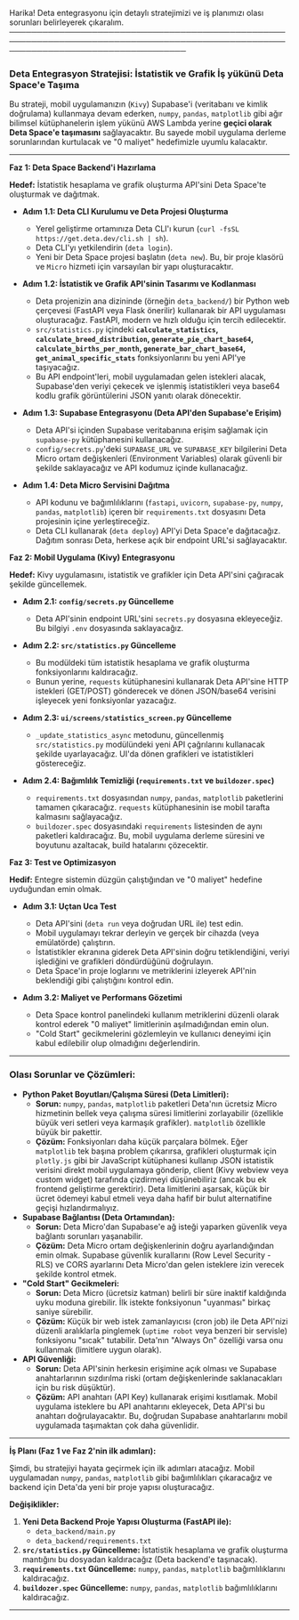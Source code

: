 Harika! Deta entegrasyonu için detaylı stratejimizi ve iş planımızı olası sorunları belirleyerek çıkaralım.
                                                                                                                                    ────────────────────────────────────────────────────────────────────────────────────────────────────────────────────────────────────
### **Deta Entegrasyon Stratejisi: İstatistik ve Grafik İş yükünü Deta Space'e Taşıma**

Bu strateji, mobil uygulamanızın (`Kivy`) Supabase'i (veritabanı ve kimlik doğrulama) kullanmaya devam ederken, `numpy`, `pandas`, `matplotlib` gibi ağır bilimsel kütüphanelerin işlem yükünü AWS Lambda yerine **geçici olarak Deta Space'e taşımasını** sağlayacaktır. Bu sayede mobil uygulama derleme sorunlarından kurtulacak ve "0 maliyet" hedefimizle uyumlu kalacaktır.

---

**Faz 1: Deta Space Backend'i Hazırlama**

**Hedef:** İstatistik hesaplama ve grafik oluşturma API'sini Deta Space'te oluşturmak ve dağıtmak.

*   **Adım 1.1: Deta CLI Kurulumu ve Deta Projesi Oluşturma**
    *   Yerel geliştirme ortamınıza Deta CLI'ı kurun (`curl -fsSL https://get.deta.dev/cli.sh | sh`).
    *   Deta CLI'yı yetkilendirin (`deta login`).
    *   Yeni bir Deta Space projesi başlatın (`deta new`). Bu, bir proje klasörü ve `Micro` hizmeti için varsayılan bir yapı oluşturacaktır.

*   **Adım 1.2: İstatistik ve Grafik API'sinin Tasarımı ve Kodlanması**
    *   Deta projenizin ana dizininde (örneğin `deta_backend/`) bir Python web çerçevesi (FastAPI veya Flask önerilir) kullanarak bir API uygulaması oluşturacağız. FastAPI, modern ve hızlı olduğu için tercih edilecektir.
    *   `src/statistics.py` içindeki **`calculate_statistics`, `calculate_breed_distribution`, `generate_pie_chart_base64`, `calculate_births_per_month`, `generate_bar_chart_base64`, `get_animal_specific_stats`** fonksiyonlarını bu yeni API'ye taşıyacağız.
    *   Bu API endpoint'leri, mobil uygulamadan gelen istekleri alacak, Supabase'den veriyi çekecek ve işlenmiş istatistikleri veya base64 kodlu grafik görüntülerini JSON yanıtı olarak dönecektir.

*   **Adım 1.3: Supabase Entegrasyonu (Deta API'den Supabase'e Erişim)**
    *   Deta API'si içinden Supabase veritabanına erişim sağlamak için `supabase-py` kütüphanesini kullanacağız.
    *   `config/secrets.py`'deki `SUPABASE_URL` ve `SUPABASE_KEY` bilgilerini Deta Micro ortam değişkenleri (Environment Variables) olarak güvenli bir şekilde saklayacağız ve API kodumuz içinde kullanacağız.

*   **Adım 1.4: Deta Micro Servisini Dağıtma**
    *   API kodunu ve bağımlılıklarını (`fastapi`, `uvicorn`, `supabase-py`, `numpy`, `pandas`, `matplotlib`) içeren bir `requirements.txt` dosyasını Deta projesinin içine yerleştireceğiz.
    *   Deta CLI kullanarak (`deta deploy`) API'yi Deta Space'e dağıtacağız. Dağıtım sonrası Deta, herkese açık bir endpoint URL'si sağlayacaktır.

**Faz 2: Mobil Uygulama (Kivy) Entegrasyonu**

**Hedef:** Kivy uygulamasını, istatistik ve grafikler için Deta API'sini çağıracak şekilde güncellemek.

*   **Adım 2.1: `config/secrets.py` Güncelleme**
    *   Deta API'sinin endpoint URL'sini `secrets.py` dosyasına ekleyeceğiz. Bu bilgiyi `.env` dosyasında saklayacağız.

*   **Adım 2.2: `src/statistics.py` Güncelleme**
    *   Bu modüldeki tüm istatistik hesaplama ve grafik oluşturma fonksiyonlarını kaldıracağız.
    *   Bunun yerine, `requests` kütüphanesini kullanarak Deta API'sine HTTP istekleri (GET/POST) gönderecek ve dönen JSON/base64 verisini işleyecek yeni fonksiyonlar yazacağız.

*   **Adım 2.3: `ui/screens/statistics_screen.py` Güncelleme**
    *   `_update_statistics_async` metodunu, güncellenmiş `src/statistics.py` modülündeki yeni API çağrılarını kullanacak şekilde uyarlayacağız. UI'da dönen grafikleri ve istatistikleri göstereceğiz.

*   **Adım 2.4: Bağımlılık Temizliği (`requirements.txt` ve `buildozer.spec`)**
    *   `requirements.txt` dosyasından `numpy`, `pandas`, `matplotlib` paketlerini tamamen çıkaracağız. `requests` kütüphanesinin ise mobil tarafta kalmasını sağlayacağız.
    *   `buildozer.spec` dosyasındaki `requirements` listesinden de aynı paketleri kaldıracağız. Bu, mobil uygulama derleme süresini ve boyutunu azaltacak, build hatalarını çözecektir.

**Faz 3: Test ve Optimizasyon**

**Hedif:** Entegre sistemin düzgün çalıştığından ve "0 maliyet" hedefine uyduğundan emin olmak.

*   **Adım 3.1: Uçtan Uca Test**
    *   Deta API'sini (`deta run` veya doğrudan URL ile) test edin.
    *   Mobil uygulamayı tekrar derleyin ve gerçek bir cihazda (veya emülatörde) çalıştırın.
    *   İstatistikler ekranına giderek Deta API'sinin doğru tetiklendiğini, veriyi işlediğini ve grafikleri döndürdüğünü doğrulayın.
    *   Deta Space'in proje loglarını ve metriklerini izleyerek API'nin beklendiği gibi çalıştığını kontrol edin.

*   **Adım 3.2: Maliyet ve Performans Gözetimi**
    *   Deta Space kontrol panelindeki kullanım metriklerini düzenli olarak kontrol ederek "0 maliyet" limitlerinin aşılmadığından emin olun.
    *   "Cold Start" gecikmelerini gözlemleyin ve kullanıcı deneyimi için kabul edilebilir olup olmadığını değerlendirin.

---

### **Olası Sorunlar ve Çözümleri:**

*   **Python Paket Boyutları/Çalışma Süresi (Deta Limitleri):**
    *   **Sorun:** `numpy`, `pandas`, `matplotlib` paketleri Deta'nın ücretsiz Micro hizmetinin bellek veya çalışma süresi limitlerini zorlayabilir (özellikle büyük veri setleri veya karmaşık grafikler). `matplotlib` özellikle büyük bir pakettir.
    *   **Çözüm:** Fonksiyonları daha küçük parçalara bölmek. Eğer `matplotlib` tek başına problem çıkarırsa, grafikleri oluşturmak için `plotly.js` gibi bir JavaScript kütüphanesi kullanıp JSON istatistik verisini direkt mobil uygulamaya gönderip, client (Kivy webview veya custom widget) tarafında çizdirmeyi düşünebiliriz (ancak bu ek frontend geliştirme gerektirir). Deta limitlerini aşarsak, küçük bir ücret ödemeyi kabul etmeli veya daha hafif bir bulut alternatifine geçişi hızlandırmalıyız.
*   **Supabase Bağlantısı (Deta Ortamından):**
    *   **Sorun:** Deta Micro'dan Supabase'e ağ isteği yaparken güvenlik veya bağlantı sorunları yaşanabilir.
    *   **Çözüm:** Deta Micro ortam değişkenlerinin doğru ayarlandığından emin olmak. Supabase güvenlik kurallarını (Row Level Security - RLS) ve CORS ayarlarını Deta Micro'dan gelen isteklere izin verecek şekilde kontrol etmek.
*   **"Cold Start" Gecikmeleri:**
    *   **Sorun:** Deta Micro (ücretsiz katman) belirli bir süre inaktif kaldığında uyku moduna girebilir. İlk istekte fonksiyonun "uyanması" birkaç saniye sürebilir.
    *   **Çözüm:** Küçük bir web istek zamanlayıcısı (cron job) ile Deta API'nizi düzenli aralıklarla pinglemek (`uptime robot` veya benzeri bir servisle) fonksiyonu "sıcak" tutabilir. Deta'nın "Always On" özelliği varsa onu kullanmak (limitlere uygun olarak).
*   **API Güvenliği:**
    *   **Sorun:** Deta API'sinin herkesin erişimine açık olması ve Supabase anahtarlarının sızdırılma riski (ortam değişkenlerinde saklanacakları için bu risk düşüktür).
    *   **Çözüm:** API anahtarı (API Key) kullanarak erişimi kısıtlamak. Mobil uygulama isteklere bu API anahtarını ekleyecek, Deta API'si bu anahtarı doğrulayacaktır. Bu, doğrudan Supabase anahtarlarını mobil uygulamada taşımaktan çok daha güvenlidir.

---

**İş Planı (Faz 1 ve Faz 2'nin ilk adımları):**

Şimdi, bu stratejiyi hayata geçirmek için ilk adımları atacağız. Mobil uygulamadan `numpy`, `pandas`, `matplotlib` gibi bağımlılıkları çıkaracağız ve backend için Deta'da yeni bir proje yapısı oluşturacağız.

**Değişiklikler:**

1.  **Yeni Deta Backend Proje Yapısı Oluşturma (FastAPI ile):**
    *   `deta_backend/main.py`
    *   `deta_backend/requirements.txt`
2.  **`src/statistics.py` Güncelleme:** İstatistik hesaplama ve grafik oluşturma mantığını bu dosyadan kaldıracağız (Deta backend'e taşınacak).
3.  **`requirements.txt` Güncelleme:** `numpy`, `pandas`, `matplotlib` bağımlılıklarını kaldıracağız.
4.  **`buildozer.spec` Güncelleme:** `numpy`, `pandas`, `matplotlib` bağımlılıklarını kaldıracağız.

---
